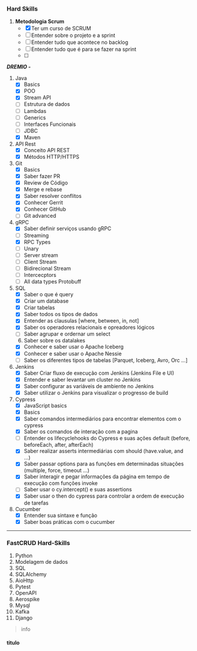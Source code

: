 ### **Hard Skills**  

1.  **Metodologia Scrum**  
    - [x] Ter um curso de SCRUM  
    - [ ] Entender sobre o projeto e a sprint  
    - [ ] Entender tudo que acontece no backlog  
    - [ ] Entender tudo que é para se fazer na sprint  
    - [ ] 


***DREMIO -***



1. Java
    - [x] Basics
    - [x] POO
    - [x] Stream API
    - [ ] Estrutura de dados
    - [ ] Lambdas
    - [ ] Generics
    - [ ] Interfaces Funcionais
    - [ ] JDBC
    - [x] Maven
2. API Rest
    - [x] Conceito API REST
    - [x] Métodos HTTP/HTTPS
3. Git
    - [x] Basics
    - [x] Saber fazer PR
    - [x] Review de Código
    - [x] Merge e rebase
    - [x] Saber resolver conflitos
    - [x] Conhecer Gerrit
    - [x] Conhecer GitHub
    - [ ] Git advanced
4. gRPC
    - [x] Saber definir serviços usando gRPC
    - [ ] Streaming
    - [x] RPC Types
    - [ ] Unary
    - [ ] Server stream
    - [ ] Client Stream
    - [ ] Bidirecional Stream
    - [ ] Intercecptors
    - [ ] All data types Protobuff
5. SQL
    - [x] Saber o que é query
    - [x] Criar um database
    - [x] Criar tabelas
    - [x] Saber todos os tipos de dados
    - [x] Entender as clausulas [where, between, in, not]
    - [x] Saber os operadores relacionais e opreadores lógicos
    - [ ] Saber agrupar e ordernar um select
    6. Saber sobre os datalakes
    - [x] Conhecer e saber usar o Apache Iceberg
    - [x] Conhecer e saber usar o Apache Nessie
    - [ ] Saber os diferentes tipos de tabelas [Parquet, Iceberg, Avro, Orc ...]
7. Jenkins
    - [x] Saber Criar fluxo de execução com Jenkins (Jenkins File e UI)
    - [x] Entender e saber levantar um cluster no Jenkins
    - [x] Saber configurar as variáveis de ambiente no Jenkins
    - [x] Saber utilizar o Jenkins para visualizar o progresso de build
8. Cypress
    - [x] JavaScript basics
    - [x] Basics
    - [x] Saber comandos intermediários para encontrar elementos com o cypress
    - [x] Saber os comandos de interação com a pagina
    - [ ] Entender os lifecyclehooks do Cypress e suas ações default (before, beforeEach, after, afterEach)
    - [x] Saber realizar asserts intermediárias com should (have.value, and ...)
    - [x] Saber passar options para as funções em determinadas situações (multiple, force, timeout ...)
    - [x] Saber interagir e pegar informações da página em tempo de execução com funções invoke
    - [ ] Saber usar o cy.intercept() e suas assertions
    - [x] Saber usar o then do cypress para controlar a ordem de execução de tarefas
9. Cucumber
    - [x] Entender sua sintaxe e função
    - [x] Saber boas práticas com o cucumber

---

### FastCRUD Hard-Skills  

1. Python
2. Modelagem de dados
3. SQL
4. SQLAlchemy
5. AioHttp
6. Pytest
7. OpenAPI
8. Aerospike
9. Mysql
10. Kafka
11. Django


> info


#### titulo
